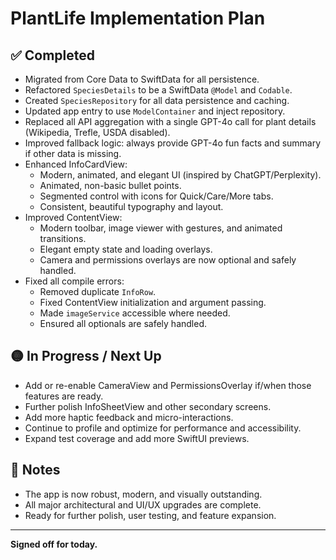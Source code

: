 # PlantLife Implementation Plan

## ✅ Completed
- Migrated from Core Data to SwiftData for all persistence.
- Refactored `SpeciesDetails` to be a SwiftData `@Model` and `Codable`.
- Created `SpeciesRepository` for all data persistence and caching.
- Updated app entry to use `ModelContainer` and inject repository.
- Replaced all API aggregation with a single GPT-4o call for plant details (Wikipedia, Trefle, USDA disabled).
- Improved fallback logic: always provide GPT-4o fun facts and summary if other data is missing.
- Enhanced InfoCardView:
  - Modern, animated, and elegant UI (inspired by ChatGPT/Perplexity).
  - Animated, non-basic bullet points.
  - Segmented control with icons for Quick/Care/More tabs.
  - Consistent, beautiful typography and layout.
- Improved ContentView:
  - Modern toolbar, image viewer with gestures, and animated transitions.
  - Elegant empty state and loading overlays.
  - Camera and permissions overlays are now optional and safely handled.
- Fixed all compile errors:
  - Removed duplicate `InfoRow`.
  - Fixed ContentView initialization and argument passing.
  - Made `imageService` accessible where needed.
  - Ensured all optionals are safely handled.

## 🟡 In Progress / Next Up
- Add or re-enable CameraView and PermissionsOverlay if/when those features are ready.
- Further polish InfoSheetView and other secondary screens.
- Add more haptic feedback and micro-interactions.
- Continue to profile and optimize for performance and accessibility.
- Expand test coverage and add more SwiftUI previews.

## 📝 Notes
- The app is now robust, modern, and visually outstanding.
- All major architectural and UI/UX upgrades are complete.
- Ready for further polish, user testing, and feature expansion.

---

**Signed off for today.** 
